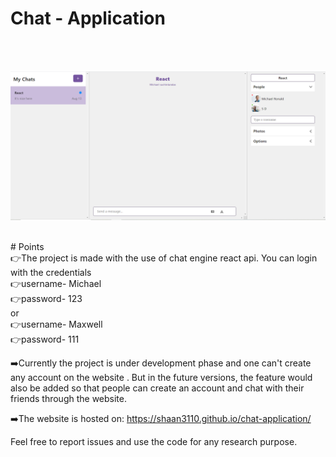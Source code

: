 # Chat - Application 
<br>
<br>
<p>
  <img src="public\image.PNG" alt="Image not loaded">
</p>
<br>
# Points
<br>
👉The project is made with the use of chat engine react api. You can login with the credentials 
<br>
👉username- Michael
<br>
👉password- 123
<br>
or
<br>
👉username- Maxwell
<br>
👉password- 111
<br>

➡️Currently the project is under development phase and one can't create any account on the website . But in the future versions, the feature would also be added so that people can create an account and chat with their friends through the website. 

➡️The website is hosted on: https://shaan3110.github.io/chat-application/


Feel free to report issues and use the code for any research purpose.
